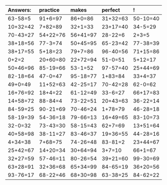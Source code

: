 | Answers: | practice | makes | perfect | ! |
| :--- | :--- | :--- | :--- | :--- |
| 63-58=5 | 91+6=97 | 86+0=86 | 31+32=63 | 50-10=40 | 
| 10+32=42 | 7+82=89 | 32+1=33 | 23+17=40 | 34-5=29 | 
| 70-43=27 | 54+22=76 | 56+41=97 | 28-22=6 | 2+3=5 | 
| 38+18=56 | 77-3=74 | 50+45=95 | 65-23=42 | 77-38=39 | 
| 38+17=55 | 5+18=23 | 79+7=86 | 96-40=56 | 71+15=86 | 
| 0+2=2 | 20+60=80 | 22+72=94 | 51-0=51 | 5+12=17 | 
| 50+46=96 | 85-19=66 | 53-1=52 | 97-57=40 | 25+44=69 | 
| 82-18=64 | 47-0=47 | 95-18=77 | 1+83=84 | 33+4=37 | 
| 49+0=49 | 11+52=63 | 42-25=17 | 70-42=28 | 62-0=62 | 
| 16+76=92 | 18+4=22 | 61-12=49 | 33-6=27 | 66+17=83 | 
| 14+58=72 | 88-84=4 | 73-22=51 | 20+43=63 | 36-22=14 | 
| 84-59=25 | 90-21=69 | 70-46=24 | 1+78=79 | 46-28=18 | 
| 58-19=39 | 54-36=18 | 79-66=13 | 16+49=65 | 83-10=73 | 
| 32-0=32 | 73-43=30 | 58-15=43 | 62+7=69 | 13+51=64 | 
| 40+58=98 | 38-11=27 | 83-46=37 | 19+36=55 | 44-28=16 | 
| 4+34=38 | 7+68=75 | 74-26=48 | 83-81=2 | 23+44=67 | 
| 25+42=67 | 14+20=34 | 30+64=94 | 3+7=10 | 66+1=67 | 
| 32+27=59 | 57-46=11 | 80-26=54 | 39+21=60 | 99-30=69 | 
| 63+28=91 | 32+36=68 | 65+34=99 | 84-65=19 | 36+20=56 | 
| 93-76=17 | 68-22=46 | 68+30=98 | 63-38=25 | 84-62=22 | 
